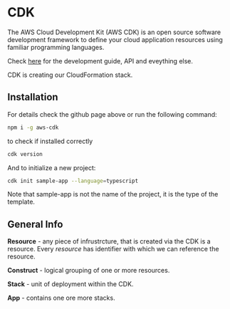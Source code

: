 # CDK

The AWS Cloud Development Kit (AWS CDK) is an open source software development framework to define your cloud application resources using familiar programming languages.

Check [here](https://github.com/aws/aws-cdk) for the development guide, API and eveything else.

CDK is creating our CloudFormation stack.

## Installation

For details check the github page above or run the following command:

```bash
npm i -g aws-cdk
```

to check if installed correctly

```bash
cdk version
```

And to initialize a new project:

```bash
cdk init sample-app --language=typescript
```

Note that sample-app is not the name of the project, it is the type of the template.

## General Info

**Resource** - any piece of infrustrcture, that is created via the CDK is a resource. Every _resource_ has identifier with which we can reference the resource.

**Construct** - logical grouping of one or more resources.

**Stack** - unit of deployment within the CDK.

**App** - contains one ore more stacks.
